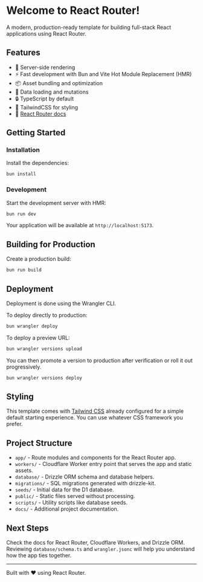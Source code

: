 # Welcome to React Router!

A modern, production-ready template for building full-stack React applications using React Router.

## Features

- 🚀 Server-side rendering
- ⚡ Fast development with Bun and Vite️ Hot Module Replacement (HMR)
- 📦 Asset bundling and optimization
- 🔄 Data loading and mutations
- 🔒 TypeScript by default
- 🎉 TailwindCSS for styling
- 📖 [React Router docs](https://reactrouter.com/)

## Getting Started

### Installation

Install the dependencies:

```bash
bun install
```

### Development

Start the development server with HMR:

```bash
bun run dev
```

Your application will be available at `http://localhost:5173`.

## Building for Production

Create a production build:

```bash
bun run build
```

## Deployment

Deployment is done using the Wrangler CLI.

To deploy directly to production:

```sh
bun wrangler deploy
```

To deploy a preview URL:

```sh
bun wrangler versions upload
```

You can then promote a version to production after verification or roll it out progressively.

```sh
bun wrangler versions deploy
```

## Styling

This template comes with [Tailwind CSS](https://tailwindcss.com/) already configured for a simple default starting experience. You can use whatever CSS framework you prefer.

## Project Structure

- `app/` - Route modules and components for the React Router app.
- `workers/` - Cloudflare Worker entry point that serves the app and static assets.
- `database/` - Drizzle ORM schema and database helpers.
- `migrations/` - SQL migrations generated with drizzle-kit.
- `seeds/` - Initial data for the D1 database.
- `public/` - Static files served without processing.
- `scripts/` - Utility scripts like database seeds.
- `docs/` - Additional project documentation.

## Next Steps

Check the docs for React Router, Cloudflare Workers, and Drizzle ORM. Reviewing `database/schema.ts` and `wrangler.jsonc` will help you understand how the app ties together.

---

Built with ❤️ using React Router.